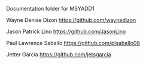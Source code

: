 Documentation folder for MSYADD1


Wayne Denise Dizon https://github.com/waynedizon

Jason Patrick Lino https://github.com/JasonLino

Paul Lawrence Saballo https://github.com/plsaballo08

Jetter Garcia https://github.com/jetsgarcia
